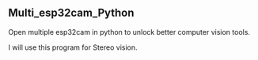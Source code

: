 ## Multi_esp32cam_Python

Open multiple esp32cam in python to unlock better computer vision tools.


I will use this program for Stereo vision.